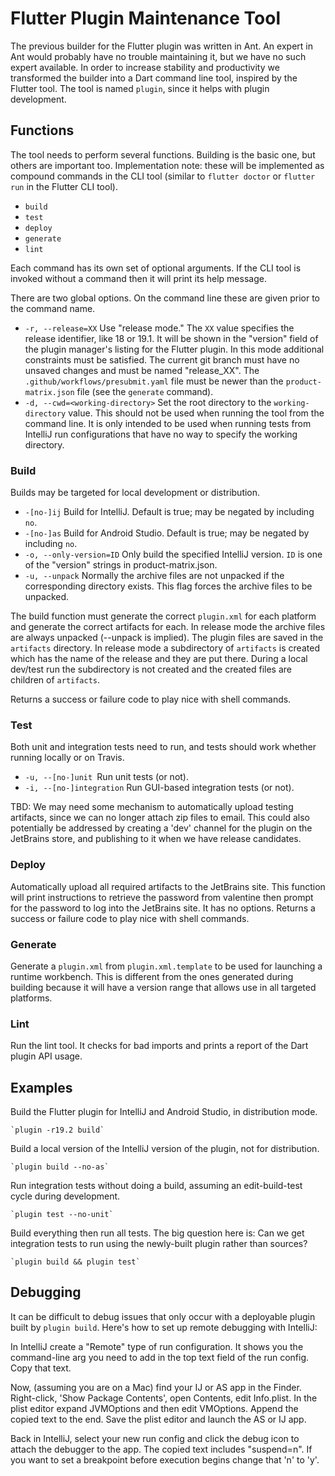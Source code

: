 
# Flutter Plugin Maintenance Tool

The previous builder for the Flutter plugin was written in Ant. An expert in Ant would probably have no trouble maintaining it, but we have no such expert available. In order to increase stability and productivity we transformed the builder into a Dart command line tool, inspired by the Flutter tool. The tool is named `plugin`, since it helps with plugin development.


## Functions

The tool needs to perform several functions. Building is the basic one, but others are important too. Implementation note: these will be implemented as compound commands in the CLI tool (similar to `flutter doctor` or `flutter run` in the Flutter CLI tool).



*   `build`
*   `test`
*   `deploy`
*   `generate`
*   `lint`

Each command has its own set of optional arguments. If the CLI tool is invoked without a command then it will print its help message.

There are two global options. On the command line these are given prior to the command name.



*   `-r, --release=XX`
Use "release mode." The `XX` value specifies the release identifier, like 18 or 19.1. It will be shown in the "version" field of the plugin manager's listing for the Flutter plugin. In this mode additional constraints must be satisfied. The current git branch must have no unsaved changes and must be named "release_XX". The `.github/workflows/presubmit.yaml` file must be newer than the `product-matrix.json` file (see the `generate` command).
*   `-d, --cwd=<working-directory>`
Set the root directory to the `working-directory` value. This should not be used when running the tool from the command line. It is only intended to be used when running tests from IntelliJ run configurations that have no way to specify the working directory.


### Build

Builds may be targeted for local development or distribution.



*   `-[no-]ij`
Build for IntelliJ. Default is true; may be negated by including `no`.
*   `-[no-]as`
Build for Android Studio. Default is true; may be negated by including `no`.
*   `-o, --only-version=ID`
Only build the specified IntelliJ version. `ID` is one of the "version" strings in product-matrix.json.
*   `-u, --unpack`
Normally the archive files are not unpacked if the corresponding directory exists. This flag forces the archive files to be unpacked.


The build function must generate the correct `plugin.xml` for each platform and generate the correct artifacts for each. In release mode the archive files are always unpacked (--unpack is implied). The plugin files are saved in the `artifacts` directory. In release mode a subdirectory of `artifacts` is created which has the name of the release and they are put there. During a local dev/test run the subdirectory is not created and the created files are children of `artifacts`.

Returns a success or failure code to play nice with shell commands.


### Test

Both unit and integration tests need to run, and tests should work whether running locally or on Travis.



*   `-u, --[no-]unit
`Run unit tests (or not).
*   `-i, --[no-]integration`
Run GUI-based integration tests (or not).

TBD: We may need some mechanism to automatically upload testing artifacts, since we can no longer attach zip files to email. This could also potentially be addressed by creating a 'dev' channel for the plugin on the JetBrains store, and publishing to it when we have release candidates.


### Deploy

Automatically upload all required artifacts to the JetBrains site. This function will print instructions to retrieve the password from valentine then prompt for the password to log into the JetBrains site. It has no options. Returns a success or failure code to play nice with shell commands.


### Generate

Generate a `plugin.xml` from `plugin.xml.template` to be used for launching a runtime workbench. This is different from the ones generated during building because it will have a version range that allows use in all targeted platforms.


### Lint

Run the lint tool. It checks for bad imports and prints a report of the Dart plugin API usage.


## Examples

Build the Flutter plugin for IntelliJ and Android Studio, in distribution mode.

	`plugin -r19.2 build`

Build a local version of the IntelliJ version of the plugin, not for distribution.

	`plugin build --no-as`

Run integration tests without doing a build, assuming an edit-build-test cycle during development.

	`plugin test --no-unit`

Build everything then run all tests. The big question here is: Can we get integration tests to run using the newly-built plugin rather than sources?

	`plugin build && plugin test`

## Debugging

It can be difficult to debug issues that only occur with a deployable
plugin built by `plugin build`. Here's how to set up remote
debugging with IntelliJ:

In IntelliJ create a "Remote" type of run configuration. It 
shows you the command-line arg you need to add in the top 
text field of the run config. Copy that text.

Now, (assuming you are on a Mac) find your IJ or AS app in 
the Finder. Right-click, 'Show Package Contents', open 
Contents, edit Info.plist. In the plist editor expand 
JVMOptions and then edit VMOptions. Append the copied text 
to the end. Save the plist editor and launch the AS or IJ app.

Back in IntelliJ, select your new run config and click the 
debug icon to attach the debugger to the app. The copied 
text includes "suspend=n". If you want to set a breakpoint 
before execution begins change that 'n' to 'y'.
